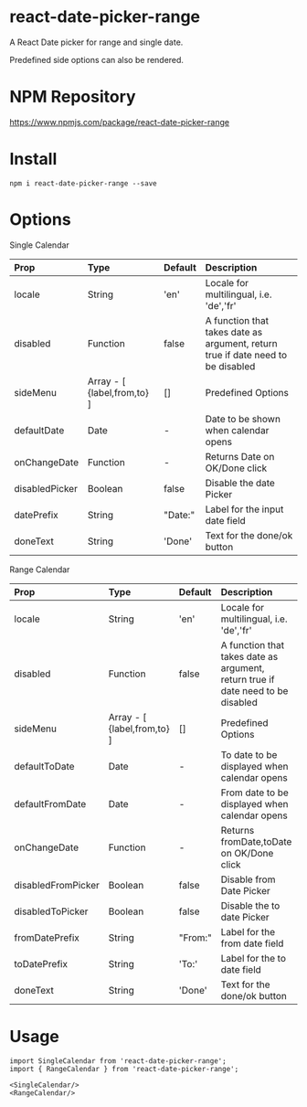 # react-date-picker-range

A React Date picker for range and single date.

Predefined side options can also be rendered.

# NPM Repository
https://www.npmjs.com/package/react-date-picker-range

# Install
`npm i react-date-picker-range --save`

# Options

Single Calendar

| Prop | Type | Default | Description |
| :---------- |:----------| :-----|:-------|
| locale     | String | 'en' | Locale for multilingual, i.e. 'de','fr' |
| disabled      | Function      |   false | A function that takes date as argument, return true if date need to be disabled  |
| sideMenu | Array - [  {label,from,to} ] |   [] | Predefined Options |
| defaultDate      | Date |   - | Date to be shown when calendar opens |
| onChangeDate| Function | - | Returns Date on OK/Done click |
| disabledPicker | Boolean | false | Disable the date Picker |
| datePrefix | String | "Date:" | Label for the input date field |
| doneText | String | 'Done' | Text for the done/ok button |

Range Calendar

| Prop | Type | Default | Description |
| :---------- |:----------| :-----|:-------|
| locale     | String | 'en' | Locale for multilingual, i.e. 'de','fr' |
| disabled      | Function      |   false | A function that takes date as argument, return true if date need to be disabled  |
| sideMenu | Array - [  {label,from,to} ] |   [] | Predefined Options |
| defaultToDate      | Date |  - | To date to be displayed when calendar opens |
| defaultFromDate | Date | - | From date to be displayed when calendar opens |
| onChangeDate| Function | - | Returns fromDate,toDate on OK/Done click |
| disabledFromPicker | Boolean | false | Disable from Date Picker |
| disabledToPicker | Boolean | false | Disable the to date Picker |
| fromDatePrefix | String | "From:" | Label for the from date field |
| toDatePrefix | String | 'To:'| Label for the to date field |
| doneText | String | 'Done' | Text for the done/ok button |

# Usage
```
import SingleCalendar from 'react-date-picker-range';
import { RangeCalendar } from 'react-date-picker-range';

<SingleCalendar/>
<RangeCalendar/>
```
